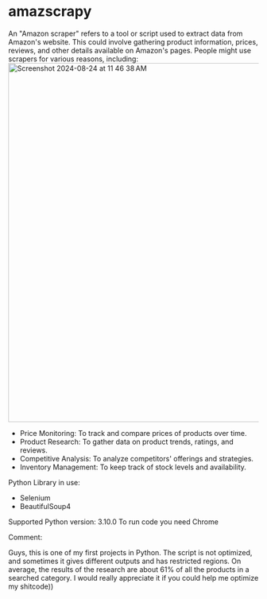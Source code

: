 # amazscrapy
An "Amazon scraper" refers to a tool or script used to extract data from Amazon's website. This could involve gathering product information, prices, reviews, and other details available on Amazon's pages. People might use scrapers for various reasons, including:
<img width="722" alt="Screenshot 2024-08-24 at 11 46 38 AM" src="https://github.com/user-attachments/assets/24ca3934-0905-438e-b54d-2d21e1f796be">


- Price Monitoring: To track and compare prices of products over time.
- Product Research: To gather data on product trends, ratings, and reviews.
- Competitive Analysis: To analyze competitors' offerings and strategies.
- Inventory Management: To keep track of stock levels and availability.

Python Library in use:
- Selenium
- BeautifulSoup4

Supported Python version: 3.10.0
To run code you need Chrome

Comment: 

Guys, this is one of my first projects in Python. The script is not optimized, and sometimes it gives different outputs and has restricted regions. On average, the results of the research are about 61% of all the products in a searched category. I would really appreciate it if you could help me optimize my shitcode)) 

